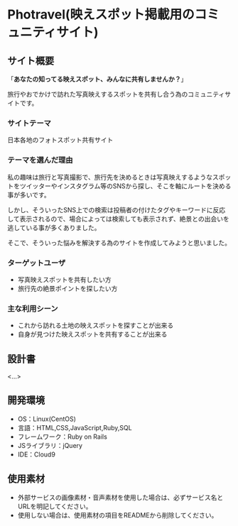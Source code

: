 # Photravel(映えスポット掲載用のコミュニティサイト)
## サイト概要
「**あなたの知ってる映えスポット、みんなに共有しませんか？**」 
   
旅行やおでかけで訪れた写真映えするスポットを共有し合う為のコミュニティサイトです。


### サイトテーマ
日本各地のフォトスポット共有サイト



### テーマを選んだ理由  
私の趣味は旅行と写真撮影で、旅行先を決めるときは写真映えするようなスポットをツイッターやインスタグラム等のSNSから探し、そこを軸にルートを決める事が多いです。  

しかし、そういったSNS上での検索は投稿者の付けたタグやキーワードに反応して表示されるので、場合によっては検索しても表示されず、絶景との出会いを逃している事が多くありました。

そこで、そういった悩みを解決する為のサイトを作成してみようと思いました。    


### ターゲットユーザ
- 写真映えスポットを共有したい方
- 旅行先の絶景ポイントを探したい方


### 主な利用シーン
- これから訪れる土地の映えスポットを探すことが出来る
- 自身が見つけた映えスポットを共有することが出来る

## 設計書
<...>

## 開発環境
- OS：Linux(CentOS)
- 言語：HTML,CSS,JavaScript,Ruby,SQL
- フレームワーク：Ruby on Rails
- JSライブラリ：jQuery
- IDE：Cloud9

## 使用素材
- 外部サービスの画像素材・音声素材を使用した場合は、必ずサービス名とURLを明記してください。
- 使用しない場合は、使用素材の項目をREADMEから削除してください。
